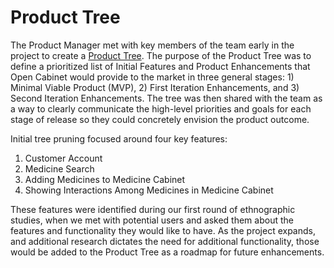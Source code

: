 # Product Tree

The Product Manager met with key members of the team early in the project to create a [Product Tree](https://github.com/excellaco/open-cabinet/issues/102). The purpose of the Product Tree was to define a prioritized list of Initial Features and Product Enhancements that Open Cabinet would provide to the market in three general stages: 1) Minimal Viable Product (MVP), 2) First Iteration Enhancements, and 3) Second Iteration Enhancements. 
The tree was then shared with the team as a way to clearly communicate the high-level priorities and goals for each stage of release so they could concretely envision the product outcome.

Initial tree pruning focused around four key features:  
1) Customer Account  
2) Medicine Search  
3) Adding Medicines to Medicine Cabinet  
4) Showing Interactions Among Medicines in Medicine Cabinet  

These features were identified during our first round of ethnographic studies, when we met with potential users and asked them about the features and functionality they would like to have. As the project expands, and additional research dictates the need for additional functionality, those would be added to the Product Tree as a roadmap for future enhancements. 
